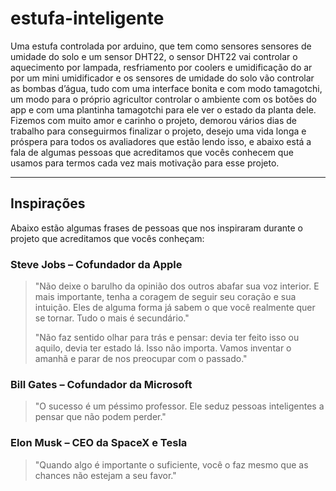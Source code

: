 # estufa-inteligente

Uma estufa controlada por arduino, que tem como sensores sensores de umidade do solo e um sensor DHT22, o sensor DHT22 vai controlar o aquecimento por lampada, resfriamento por coolers e umidificação do ar por um mini umidificador e os sensores de umidade do solo vão controlar as bombas d’água, tudo com uma interface bonita e com modo tamagotchi, um modo para o próprio agricultor controlar o ambiente com os botões do app e com uma plantinha tamagotchi para ele ver o estado da planta dele. Fizemos com muito amor e carinho o projeto, demorou vários dias de trabalho para conseguirmos finalizar o projeto, desejo uma vida longa e próspera para todos os avaliadores que estão lendo isso, e abaixo está a fala de algumas pessoas que acreditamos que vocês conhecem que usamos para termos cada vez mais motivação para esse projeto.

---

## Inspirações

Abaixo estão algumas frases de pessoas que nos inspiraram durante o projeto que acreditamos que vocês conheçam:

### Steve Jobs – Cofundador da Apple  
> "Não deixe o barulho da opinião dos outros abafar sua voz interior. E mais importante, tenha a coragem de seguir seu coração e sua intuição. Eles de alguma forma já sabem o que você realmente quer se tornar. Tudo o mais é secundário."
>
>  "Não faz sentido olhar para trás e pensar: devia ter feito isso ou aquilo, devia ter estado lá. Isso não importa. Vamos inventar o amanhã e parar de nos preocupar com o passado."

### Bill Gates – Cofundador da Microsoft  
> "O sucesso é um péssimo professor. Ele seduz pessoas inteligentes a pensar que não podem perder."

### Elon Musk – CEO da SpaceX e Tesla  
> "Quando algo é importante o suficiente, você o faz mesmo que as chances não estejam a seu favor."
